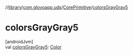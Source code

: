 //[library](../../../index.md)/[com.glovoapp.uds](../index.md)/[CorePrimitive](index.md)/[colorsGrayGray5](colors-gray-gray5.md)

# colorsGrayGray5

[androidJvm]\
val [colorsGrayGray5](colors-gray-gray5.md): [Color](https://developer.android.com/reference/kotlin/androidx/compose/ui/graphics/Color.html)
